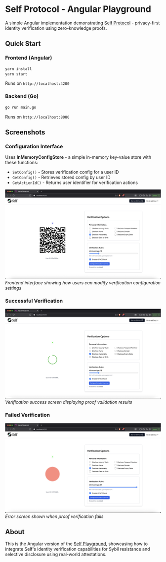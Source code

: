 # Self Protocol - Angular Playground

A simple Angular implementation demonstrating [Self Protocol](https://github.com/selfxyz/self) - privacy-first identity verification using zero-knowledge proofs.

## Quick Start

### Frontend (Angular)
```bash
yarn install
yarn start
```
Runs on `http://localhost:4200`

### Backend (Go)
```bash
go run main.go
```
Runs on `http://localhost:8080`

## Screenshots

### Configuration Interface

Uses **InMemoryConfigStore** - a simple in-memory key-value store with these functions:
- `SetConfig()` - Stores verification config for a user ID
- `GetConfig()` - Retrieves stored config by user ID  
- `GetActionId()` - Returns user identifier for verification actions


![Configuration Interface](images/config_interface.png)
*Frontend interface showing how users can modify verification configuration settings*

### Successful Verification
![Successful Verification](images/success.png)
*Verification success screen displaying proof validation results*

### Failed Verification
![Failed Verification](images/proof_failed.png)
*Error screen shown when proof verification fails*

## About

This is the Angular version of the [Self Playground](https://github.com/selfxyz/playground), showcasing how to integrate Self's identity verification capabilities for Sybil resistance and selective disclosure using real-world attestations.
